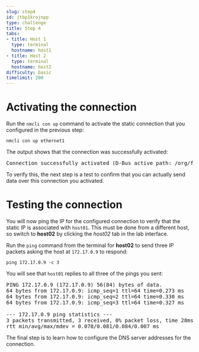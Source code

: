 ```yaml
---
slug: step4
id: jtbp1krojnpp
type: challenge
title: Step 4
tabs:
- title: Host 1
  type: terminal
  hostname: host1
- title: Host 2
  type: terminal
  hostname: host2
difficulty: basic
timelimit: 200
---
```

# Activating the connection

Run the `nmcli con up` command to activate the static connection that you
configured in the previous step:

```
nmcli con up ethernet1
```

The output shows that the connection was successfully activated:

<pre class=file>
Connection successfully activated (D-Bus active path: /org/freedesktop/NetworkManager/ActiveConnection/5)
</pre>

To verify this, the next step is a test to confirm that you can actually send
data over this connection you activated.

# Testing the connection

You will now ping the IP for the configured connection to verify that
the static IP is associated with `host01`. This must be done from a different
host, so switch to __host02__ by clicking the *host02* tab in the lab interface.

Run the `ping` command from the terminal for __host02__ to send three IP
packets asking the host at `172.17.0.9` to respond:

```
ping 172.17.0.9 -c 3
```

You will see that `host01` replies to all three of the pings you sent:

<pre class=file>
PING 172.17.0.9 (172.17.0.9) 56(84) bytes of data.
64 bytes from 172.17.0.9: icmp_seq=1 ttl=64 time=0.273 ms
64 bytes from 172.17.0.9: icmp_seq=2 ttl=64 time=0.330 ms
64 bytes from 172.17.0.9: icmp_seq=3 ttl=64 time=0.327 ms

--- 172.17.0.9 ping statistics ---
3 packets transmitted, 3 received, 0% packet loss, time 28ms
rtt min/avg/max/mdev = 0.078/0.081/0.084/0.007 ms
</pre>

The final step is to learn how to configure the DNS server addresses
for the connection.
